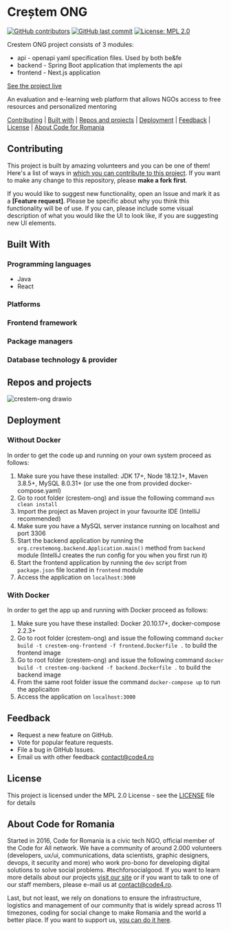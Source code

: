 # Creștem ONG

[![GitHub contributors][ico-contributors]][link-contributors]
[![GitHub last commit][ico-last-commit]][link-last-commit]
[![License: MPL 2.0][ico-license]][link-license]

Crestem ONG project consists of 3 modules:
- api - openapi yaml specification files. Used by both be&fe 
- backend - Spring Boot application that implements the api
- frontend - Next.js application

[See the project live][link-production]

An evaluation and e-learning web platform that allows NGOs access to free resources and personalized mentoring

[Contributing](#contributing) | [Built with](#built-with) | [Repos and projects](#repos-and-projects) | [Deployment](#deployment) | [Feedback](#feedback) | [License](#license) | [About Code for Romania](#about-code-for-romania)

## Contributing

This project is built by amazing volunteers and you can be one of them! Here's a list of ways in [which you can contribute to this project][link-contributing]. If you want to make any change to this repository, please **make a fork first**.

If you would like to suggest new functionality, open an Issue and mark it as a __[Feature request]__. Please be specific about why you think this functionality will be of use. If you can, please include some visual description of what you would like the UI to look like, if you are suggesting new UI elements.

## Built With

### Programming languages
- Java
- React

### Platforms

### Frontend framework

### Package managers

### Database technology & provider

## Repos and projects

![crestem-ong drawio](https://user-images.githubusercontent.com/5001967/218456804-d8bade2c-ac5e-4156-aff6-512378847774.png)

## Deployment
### Without Docker
In order to get the code up and running on your own system proceed as follows:
1. Make sure you have these installed: JDK 17+, Node 18.12.1+, Maven 3.8.5+, MySQL 8.0.31+ (or use the one from provided docker-compose.yaml)
2. Go to root folder (crestem-ong) and issue the following command `mvn clean install`
3. Import the project as Maven project in your favourite IDE (IntelliJ recommended)
4. Make sure you have a MySQL server instance running on localhost and port 3306
5. Start the backend application by running the `org.crestemong.backend.Application.main()` method from `backend` module (IntelliJ creates the run config for you when you first run it)
6. Start the frontend application by running the `dev` script from `package.json` file located in `frontend` module
7. Access the application on `localhost:3000`

### With Docker
In order to get the app up and running with Docker proceed as follows:
1. Make sure you have these installed: Docker 20.10.17+, docker-compose 2.2.3+ 
2. Go to root folder (crestem-ong) and issue the following command `docker build -t crestem-ong-frontend -f frontend.Dockerfile .` to build the frontend image
3. Go to root folder (crestem-ong) and issue the following command `docker build -t crestem-ong-backend -f backend.Dockerfile .` to build the backend image
4. From the same root folder issue the command `docker-compose up` to run the applicaiton
5. Access the application on `localhost:3000`

## Feedback

* Request a new feature on GitHub.
* Vote for popular feature requests.
* File a bug in GitHub Issues.
* Email us with other feedback contact@code4.ro

## License

This project is licensed under the MPL 2.0 License - see the [LICENSE](LICENSE) file for details

## About Code for Romania

Started in 2016, Code for Romania is a civic tech NGO, official member of the Code for All network. We have a community of around 2.000 volunteers (developers, ux/ui, communications, data scientists, graphic designers, devops, it security and more) who work pro-bono for developing digital solutions to solve social problems. #techforsocialgood. If you want to learn more details about our projects [visit our site][link-code4] or if you want to talk to one of our staff members, please e-mail us at contact@code4.ro.

Last, but not least, we rely on donations to ensure the infrastructure, logistics and management of our community that is widely spread across 11 timezones, coding for social change to make Romania and the world a better place. If you want to support us, [you can do it here][link-donate].


[ico-contributors]: https://img.shields.io/github/contributors/code4romania/crestem-ong.svg?style=for-the-badge
[ico-last-commit]: https://img.shields.io/github/last-commit/code4romania/crestem-ong.svg?style=for-the-badge
[ico-license]: https://img.shields.io/badge/license-MPL%202.0-brightgreen.svg?style=for-the-badge

[link-contributors]: https://github.com/code4romania/crestem-ong/graphs/contributors
[link-last-commit]: https://github.com/code4romania/crestem-ong/commits/main
[link-license]: https://opensource.org/licenses/MPL-2.0
[link-contributing]: https://github.com/code4romania/.github/blob/main/CONTRIBUTING.md

[link-production]: insert_link_here

[link-code4]: https://code4.ro/en/
[link-donate]: https://code4.ro/en/donate/
